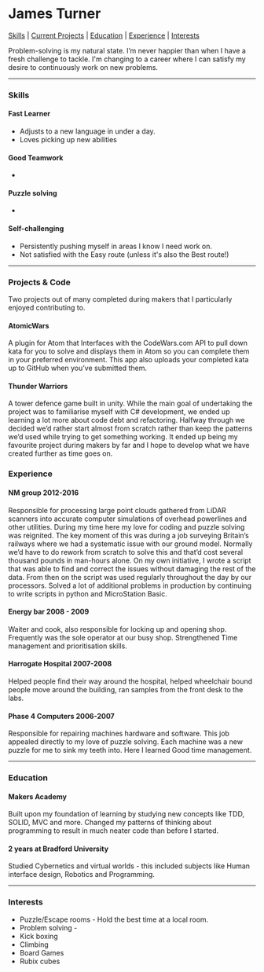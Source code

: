 James Turner
===
[Skills](#skills) | [Current Projects](#projects) | [Education](#education) | [Experience](#experience) | [Interests](#interests)

Problem-solving is my natural state. I’m never happier than when I have a fresh challenge to tackle. I'm changing to a career where I can satisfy my desire to continuously work on new problems.

***
### <a name="skills">Skills</a>
#### Fast Learner
* Adjusts to a new language in under a day.
* Loves picking up new abilities
#### Good Teamwork
* 

#### Puzzle solving
*

#### Self-challenging
* Persistently pushing myself in areas I know I need work on.
* Not satisfied with the Easy route (unless it's also the Best route!)

***

### <a name="projects">Projects & Code</a>
Two projects out of many completed during makers that I particularly enjoyed contributing to.
#### AtomicWars
A plugin for Atom that Interfaces with the CodeWars.com API to pull down kata for you to solve and displays them in Atom so you can complete them in your preferred environment. This app also uploads your completed kata up to GitHub when you’ve submitted them.
#### Thunder Warriors
A tower defence game built in unity. While the main goal of undertaking the project was to familiarise myself with C# development, we ended up learning a lot more about code debt and refactoring. Halfway through we decided we’d rather start almost from scratch rather than keep the patterns we’d used while trying to get something working. It ended up being my favourite project during makers by far and I hope to develop what we have created further as time goes on.

### <a name="experience">Experience</a> 
#### NM group 2012-2016 
Responsible for processing large point clouds gathered from LiDAR scanners into accurate computer simulations of overhead powerlines and other utilities. During my time here my love for coding and puzzle solving was reignited. 
The key moment of this was during a job surveying Britain’s railways where we had a systematic issue with our ground model. Normally we’d have to do rework from scratch to solve this and that’d cost several thousand pounds in man-hours alone. On my own initiative, I wrote a script that was able to find and correct the issues without damaging the rest of the data. From then on the script was used regularly throughout the day by our processors. 
 Solved a lot of additional problems in production by continuing to write scripts in python and MicroStation Basic.  
#### Energy bar 2008 - 2009 
Waiter and cook, also responsible for locking up and opening shop. Frequently was the sole operator at our busy shop. Strengthened Time management and prioritisation skills.  
#### Harrogate Hospital 2007-2008 
Helped people find their way around the hospital, helped wheelchair bound people move around the building, ran samples from the front desk to the labs. 
#### Phase 4 Computers 2006-2007 
Responsible for repairing machines hardware and software. This job appealed directly to my love of puzzle solving. Each machine was a new puzzle for me to sink my teeth into. Here I learned Good time management. 
*** 

### <a name="Education">Education</a>
#### Makers Academy
Built upon my foundation of learning by studying new concepts like TDD, SOLID, MVC and more. Changed my patterns of thinking about programming to result in much neater code than before I started.
#### 2 years at Bradford University
Studied Cybernetics and virtual worlds - this included subjects like Human interface design, Robotics and Programming.
***

### <a name="interests">Interests</a>
* Puzzle/Escape rooms - Hold the best time at a local room.
* Problem solving - 
* Kick boxing
* Climbing
* Board Games
* Rubix cubes
